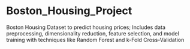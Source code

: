 # Boston_Housing_Project
Boston Housing Dataset to predict housing prices; Includes data preprocessing, dimensionality reduction, feature selection, and model training with techniques like Random Forest and k-Fold Cross-Validation
